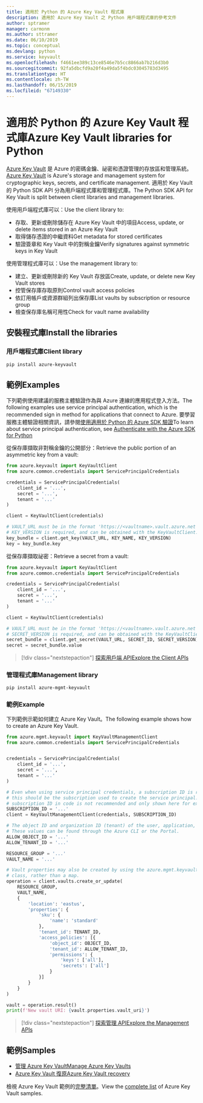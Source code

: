 ```yaml
---
title: 適用於 Python 的 Azure Key Vault 程式庫
description: 適用於 Azure Key Vault 之 Python 用戶端程式庫的參考文件
author: sptramer
manager: carmonm
ms.author: sttramer
ms.date: 06/10/2019
ms.topic: conceptual
ms.devlang: python
ms.service: keyvault
ms.openlocfilehash: f4661ee389c13ce8546e7b5cc8866ab7b216d3b0
ms.sourcegitcommit: 92fa5dbcfd9a20f4a49da5f4bdc03045783d3495
ms.translationtype: HT
ms.contentlocale: zh-TW
ms.lasthandoff: 06/15/2019
ms.locfileid: "67149330"
---
```

# <a name="azure-key-vault-libraries-for-python"></a><span data-ttu-id="720c8-103">適用於 Python 的 Azure Key Vault 程式庫</span><span class="sxs-lookup"><span data-stu-id="720c8-103">Azure Key Vault libraries for Python</span></span>

<span data-ttu-id="720c8-104">[Azure Key Vault](/azure/key-vault/) 是 Azure 的密碼金鑰、祕密和憑證管理的存放區和管理系統。</span><span class="sxs-lookup"><span data-stu-id="720c8-104">[Azure Key Vault](/azure/key-vault/) is Azure's storage and management system for cryptographic keys, secrets, and certificate management.</span></span> <span data-ttu-id="720c8-105">適用於 Key Vault 的 Python SDK API 分為用戶端程式庫和管理程式庫。</span><span class="sxs-lookup"><span data-stu-id="720c8-105">The Python SDK API for Key Vault is split between client libraries and management libraries.</span></span>

<span data-ttu-id="720c8-106">使用用戶端程式庫可以：</span><span class="sxs-lookup"><span data-stu-id="720c8-106">Use the client library to:</span></span>
- <span data-ttu-id="720c8-107">存取、更新或刪除儲存在 Azure Key Vault 中的項目</span><span class="sxs-lookup"><span data-stu-id="720c8-107">Access, update, or delete items stored in an Azure Key Vault</span></span>
- <span data-ttu-id="720c8-108">取得儲存憑證的中繼資料</span><span class="sxs-lookup"><span data-stu-id="720c8-108">Get metadata for stored certificates</span></span>
- <span data-ttu-id="720c8-109">驗證簽章和 Key Vault 中的對稱金鑰</span><span class="sxs-lookup"><span data-stu-id="720c8-109">Verify signatures against symmetric keys in Key Vault</span></span>

<span data-ttu-id="720c8-110">使用管理程式庫可以：</span><span class="sxs-lookup"><span data-stu-id="720c8-110">Use the management library to:</span></span>
- <span data-ttu-id="720c8-111">建立、更新或刪除新的 Key Vault 存放區</span><span class="sxs-lookup"><span data-stu-id="720c8-111">Create, update, or delete new Key Vault stores</span></span>
- <span data-ttu-id="720c8-112">控管保存庫存取原則</span><span class="sxs-lookup"><span data-stu-id="720c8-112">Control vault access policies</span></span>
- <span data-ttu-id="720c8-113">依訂用帳戶或資源群組列出保存庫</span><span class="sxs-lookup"><span data-stu-id="720c8-113">List vaults by subscription or resource group</span></span>
- <span data-ttu-id="720c8-114">檢查保存庫名稱可用性</span><span class="sxs-lookup"><span data-stu-id="720c8-114">Check for vault name availability</span></span>

## <a name="install-the-libraries"></a><span data-ttu-id="720c8-115">安裝程式庫</span><span class="sxs-lookup"><span data-stu-id="720c8-115">Install the libraries</span></span>

### <a name="client-library"></a><span data-ttu-id="720c8-116">用戶端程式庫</span><span class="sxs-lookup"><span data-stu-id="720c8-116">Client library</span></span>

```bash
pip install azure-keyvault
```

## <a name="examples"></a><span data-ttu-id="720c8-117">範例</span><span class="sxs-lookup"><span data-stu-id="720c8-117">Examples</span></span>

<span data-ttu-id="720c8-118">下列範例使用建議的服務主體驗證作為與 Azure 連線的應用程式登入方法。</span><span class="sxs-lookup"><span data-stu-id="720c8-118">The following examples use service principal authentication, which is the recommended sign in method for applications that connect to Azure.</span></span> <span data-ttu-id="720c8-119">要學習服務主體驗證相關資訊，請參閱[使用適用於 Python 的 Azure SDK 驗證](https://docs.microsoft.com/en-us/python/azure/python-sdk-azure-authenticate)</span><span class="sxs-lookup"><span data-stu-id="720c8-119">To learn about service principal authentication, see [Authenticate with the Azure SDK for Python](https://docs.microsoft.com/en-us/python/azure/python-sdk-azure-authenticate)</span></span>

<span data-ttu-id="720c8-120">從保存庫擷取非對稱金鑰的公開部分：</span><span class="sxs-lookup"><span data-stu-id="720c8-120">Retrieve the public portion of an asymmetric key from a vault:</span></span>

```python
from azure.keyvault import KeyVaultClient
from azure.common.credentials import ServicePrincipalCredentials

credentials = ServicePrincipalCredentials(
    client_id = '...',
    secret = '...',
    tenant = '...'
)

client = KeyVaultClient(credentials)

# VAULT_URL must be in the format 'https://<vaultname>.vault.azure.net'
# KEY_VERSION is required, and can be obtained with the KeyVaultClient.get_key_versions(self, vault_url, key_name) API
key_bundle = client.get_key(VAULT_URL, KEY_NAME, KEY_VERSION)
key = key_bundle.key
```

<span data-ttu-id="720c8-121">從保存庫擷取祕密：</span><span class="sxs-lookup"><span data-stu-id="720c8-121">Retrieve a secret from a vault:</span></span>

```python
from azure.keyvault import KeyVaultClient
from azure.common.credentials import ServicePrincipalCredentials

credentials = ServicePrincipalCredentials(
    client_id = '...',
    secret = '...',
    tenant = '...'
)

client = KeyVaultClient(credentials)

# VAULT_URL must be in the format 'https://<vaultname>.vault.azure.net'
# SECRET_VERSION is required, and can be obtained with the KeyVaultClient.get_secret_versions(self, vault_url, secret_id) API
secret_bundle = client.get_secret(VAULT_URL, SECRET_ID, SECRET_VERSION)
secret = secret_bundle.value
```

> [!div class="nextstepaction"]
> [<span data-ttu-id="720c8-122">探索用戶端 API</span><span class="sxs-lookup"><span data-stu-id="720c8-122">Explore the Client APIs</span></span>](/python/api/overview/azure/keyvault/client)

### <a name="management-library"></a><span data-ttu-id="720c8-123">管理程式庫</span><span class="sxs-lookup"><span data-stu-id="720c8-123">Management library</span></span>

```bash
pip install azure-mgmt-keyvault
```

### <a name="example"></a><span data-ttu-id="720c8-124">範例</span><span class="sxs-lookup"><span data-stu-id="720c8-124">Example</span></span>

<span data-ttu-id="720c8-125">下列範例示範如何建立 Azure Key Vault。</span><span class="sxs-lookup"><span data-stu-id="720c8-125">The following example shows how to create an Azure Key Vault.</span></span> 

```python
from azure.mgmt.keyvault import KeyVaultManagementClient
from azure.common.credentials import ServicePrincipalCredentials


credentials = ServicePrincipalCredentials(
    client_id = '...',
    secret = '...',
    tenant = '...'
)

# Even when using service principal credentials, a subscription ID is required. For service principals,
# this should be the subscription used to create the service principal. Storing a token like a valid
# subscription ID in code is not recommended and only shown here for example purposes.
SUBSCRIPTION_ID = '...'
client = KeyVaultManagementClient(credentials, SUBSCRIPTION_ID)

# The object ID and organization ID (tenant) of the user, application, or service principal for access policies.
# These values can be found through the Azure CLI or the Portal.
ALLOW_OBJECT_ID = '...'
ALLOW_TENANT_ID = '...'

RESOURCE_GROUP = '...'
VAULT_NAME = '...'

# Vault properties may also be created by using the azure.mgmt.keyvault.models.VaultCreateOrUpdateParameters
# class, rather than a map. 
operation = client.vaults.create_or_update(
    RESOURCE_GROUP,
    VAULT_NAME,
    {
        'location': 'eastus',
        'properties': {
            'sku': {
                'name': 'standard'
            },
            'tenant_id': TENANT_ID,
            'access_policies': [{
                'object_id': OBJECT_ID,
                'tenant_id': ALLOW_TENANT_ID,
                'permissions': {
                    'keys': ['all'],
                    'secrets': ['all']
                }
            }]
        }
    }
)

vault = operation.result()
print(f'New vault URI: {vault.properties.vault_uri}')
```

> [!div class="nextstepaction"]
> [<span data-ttu-id="720c8-126">探索管理 API</span><span class="sxs-lookup"><span data-stu-id="720c8-126">Explore the Management APIs</span></span>](/python/api/overview/azure/keyvault/management)

## <a name="samples"></a><span data-ttu-id="720c8-127">範例</span><span class="sxs-lookup"><span data-stu-id="720c8-127">Samples</span></span>
* <span data-ttu-id="720c8-128">[管理 Azure Key Vault][1]</span><span class="sxs-lookup"><span data-stu-id="720c8-128">[Manage Azure Key Vaults][1]</span></span> 
* <span data-ttu-id="720c8-129">[Azure Key Vault 復原][2]</span><span class="sxs-lookup"><span data-stu-id="720c8-129">[Azure Key Vault recovery][2]</span></span>

[1]: https://azure.microsoft.com/resources/samples/key-vault-python-manage/
[2]: https://azure.microsoft.com/resources/samples/key-vault-recovery-python/

<span data-ttu-id="720c8-130">檢視 Azure Key Vault 範例的[完整清單](https://azure.microsoft.com/resources/samples/?platform=python&term=key+vault)。</span><span class="sxs-lookup"><span data-stu-id="720c8-130">View the [complete list](https://azure.microsoft.com/resources/samples/?platform=python&term=key+vault) of Azure Key Vault samples.</span></span> 
